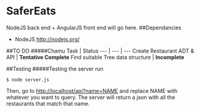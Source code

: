 
# SaferEats
NodeJS back end + AngularJS front end will go here.
##Dependancies
* NodeJS <http://nodejs.org/>

##TO DO
#####Chamu
Task | Status
--- | --- | ---
Create Restaurant ADT & API | **Tentative Complete**
Find suitable Tree data structure | **Incomplete**

##Testing
#####Testing the server
run
```
$ node server.js
```
Then, go to <http://localhost/api?name=NAME> and replace NAME with whatever you want to query. The server will return a json with all the restaurants that match that name.
